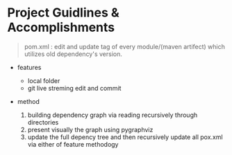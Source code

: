 # Project Guidlines & Accomplishments

> pom.xml : edit and update <version> tag of every module/(maven artifect) which utilizes old dependency's version.

- features
  * local folder 
  * git live streming edit and commit

- method
  1. building dependency graph via reading recursively through directories
  2. present visually the graph using pygraphviz 
  3. update the full depency tree and then recursively update all pox.xml via either of feature methodogy





